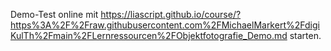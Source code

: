 Demo-Test online mit https://liascript.github.io/course/?https%3A%2F%2Fraw.githubusercontent.com%2FMichaelMarkert%2FdigiKulTh%2Fmain%2FLernressourcen%2FObjektfotografie_Demo.md starten.
